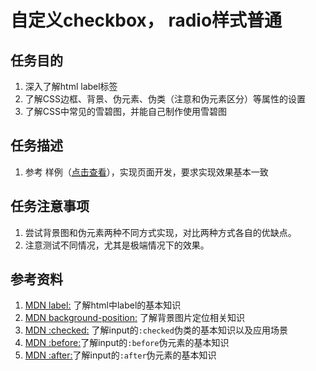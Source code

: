 # 自定义checkbox， radio样式普通

## 任务目的
1. 深入了解html label标签
2. 了解CSS边框、背景、伪元素、伪类（注意和伪元素区分）等属性的设置
3. 了解CSS中常见的雪碧图，并能自己制作使用雪碧图
## 任务描述
1. 参考 样例（[点击查看][1]），实现页面开发，要求实现效果基本一致
## 任务注意事项
1. 尝试背景图和伪元素两种不同方式实现，对比两种方式各自的优缺点。
2. 注意测试不同情况，尤其是极端情况下的效果。
## 参考资料
1. [MDN label:][2] 了解html中label的基本知识
2. [MDN background-position:][3] 了解背景图片定位相关知识
3. [MDN :checked:][4] 了解input的`:checked`伪类的基本知识以及应用场景
4. [MDN :before:][5]了解input的`:before`伪元素的基本知识
5. [MDN :after:][6]了解input的`:after`伪元素的基本知识


  [1]: http://p1.bqimg.com/567571/99322cf8c3283e42.png
  [2]: https://developer.mozilla.org/en-US/docs/Web/HTML/Element/label
  [3]: https://developer.mozilla.org/en-US/docs/Web/CSS/background-position
  [4]: https://developer.mozilla.org/en-US/docs/Web/CSS/:checked
  [5]: https://developer.mozilla.org/en-US/docs/Web/CSS/::before
  [6]: https://developer.mozilla.org/en-US/docs/Web/CSS/::after